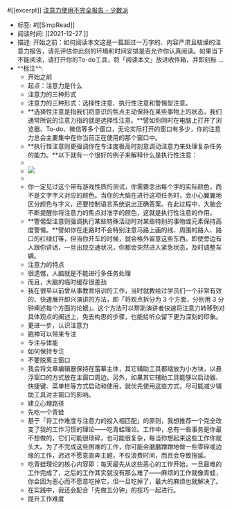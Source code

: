 #[[excerpt]] [注意力使用不完全报告 - 少数派](https://sspai.com/post/70482)

- 标签: #[[SimpRead]]
- 阅读时间: [[2021-12-27  ]]
- 描述: 开始之前：如何阅读本文这是一篇超过一万字的、内容严肃且枯燥的注意力报告，请先评估你此刻的环境和时间安排是否允许你认真阅读。如果当下不能阅读，请打开你的To-do工具，将「阅读本文」放进收件箱，并即刻标 ...
- ^^标注^^:
	- 开始之前
	- 起点：注意力是什么
	- 注意力的三种形式
	- 注意力的三种形式：选择性注意、执行性注意和警惕型注意。
	- **选择性注意是指我们将意识的焦点主动保持在某些事物上的状态，我们通常所说的注意力指的就是选择性注意。**譬如你同时在电脑上打开了浏览器、To-do、微信等多个窗口，无论实际打开的窗口有多少，你的注意力总会主要集中在你当前正在使用的那个窗口中。
	- **执行性注意则更强调你在专注度极高时刻意调动注意力来处理复杂任务的能力。**以下就有一个很好的例子来解释什么是执行性注意：
	-
	- ![](https://cdn.sspai.com/2021/11/15/91767f20cef71b2fddac9fe8138c9ab4.png)
	-
	- 你一定见过这个带有游戏性质的测试，你需要念出每个字的实际颜色，而不是文字字义对应的颜色。当你的大脑在进行这项任务时，会小心翼翼地区分颜色与字义，还要控制语言系统说出正确答案。在此过程中，大脑会不断提醒你将注意力的焦点对准字的颜色，这就是执行性注意的作用。
	- **警惕型注意则强调执行某些特殊活动时对某些特别的事物或元素保持高度警惕。**譬如你在走路时不会特别注意马路上画的线、周围的路人、路口的红绿灯等，但当你开车的时候，就会格外留意这些东西。即使旁边有人跟你讲话，一旦出现交通状况，你都会突然进入紧急状态，及时调整车辆。
	- 注意力的特点
	- 很遗憾，人脑就是不能进行多任务处理
	- 而且，大脑的临时缓存很差劲
	- 我在很早以前曾从事教育培训的工作，当时就教给过学员们一个非常有效的、快速展开即兴演讲的方法，即「将观点拆分为 3 个方面，分别用 3 分钟阐述每个方面的论据」。这个方法可以帮助演讲者快速将注意力转移到对具体观点的阐述上，免去构思的步骤，也能给听众留下更为深刻的印象。
	- 更进一步，认识注意力
	- 跑神可以带来专注
	- 专注与体能
	- 如何保持专注
	- 不要脱离主窗口
	- 我会将文章编辑器保持在萤幕主体，其它辅助工具都缩放为小方块，以悬浮窗口的方式放在主窗口周边。另外，如果其它辅助工具能够以启动器、快捷键、菜单栏等方式启动和使用，就优先使用这些方式，尽可能减少辅助工具对主窗口的影响。
	- 建立心理路径
	- 先吃一个青蛙
	- 基于「将工作难度与注意力的投入相匹配」的原则，我想推荐一个完全改变了我的工作习惯的理论——吃青蛙理论。工作中，总有一些事务是你最不想做的，它们可能很琐碎，也可能很复杂，每当你想起来这些工作你就头大。为了不完成这些困难的工作，你可能会磨磨蹭蹭地做一些零碎或边缘的工作，迟迟不愿意直奔主题，不仅浪费时间，而且会导致拖延。
	- 吃青蛙理论的核心内容即：每天最先从这些恶心的工作开始，一旦最难的工作完成了，之后的工作其实就没有那么难了——麻烦的工作就像青蛙，你会因为恶心而不愿意吃掉它，但一旦吃掉了，最大的麻烦也就解决了。
	- 在实践中，我还会配合「先做五分钟」的技巧一起进行。
	- 提升工作难度